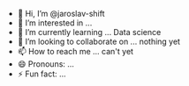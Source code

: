 - 👋 Hi, I’m @jaroslav-shift
- 👀 I’m interested in ...
- 🌱 I’m currently learning ... Data science
- 💞️ I’m looking to collaborate on ... nothing yet
- 📫 How to reach me ... can't yet
- 😄 Pronouns: ...
- ⚡ Fun fact: ...

<!---
jaroslav-shift/jaroslav-shift is a ✨ special ✨ repository because its `README.md` (this file) appears on your GitHub profile.
You can click the Preview link to take a look at your changes.
--->
